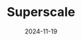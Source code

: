 ---  
layout: startup_page  
title: "Superscale"  
id: "superscale.com"  
permalink: "/superscalesuperscale.com11192024/"  
website: "https://superscale.com/"  
funding_round: ""  
funding_amount: "$1.2M"  
investors: "Across Private Investments, LevelUp Ventures, Zero One Hundred, Venture to Future Fund, Strecko Investments"  
about: "Superscale is a game business analytics startup that offers SuperPlatform, a consolidated platform for business data sharing from various sources. SuperPlatform provides a holistic view of game business performance, allowing gaming executives and investors to model and execute strategic shifts. Its 'Command Center' feature enhances transparency and trust in business data."  
markets: "Gaming"  
hq: "Bratislava, Slovakia"  
founded_year: "2015"  
linkedin: "https://www.linkedin.com/company/superscalegames"  
twitter: "https://twitter.com/superscalegames"  
instagram: ""  
facebook: "https://www.facebook.com/SuperScaleGames"  
crunchbase: ""  
pitchbook: "https://pitchbook.com/profiles/company/185851-45"  

date_display: "19-Nov-2024"  
date: "2024-11-19"

# SEO Optimization  
meta_title: "Superscale -  Funding ($1.2M)"  
meta_description: "Superscale, Superscale is a game business analytics startup that offers SuperPlatform, a consolidated platform for business data sharing from various sources. Sup..."  
meta_keywords: "Superscale, Gaming,  funding"  
canonical_url: "https://startup.projectstartups.com/superscalesuperscale.com11192024/"  
---